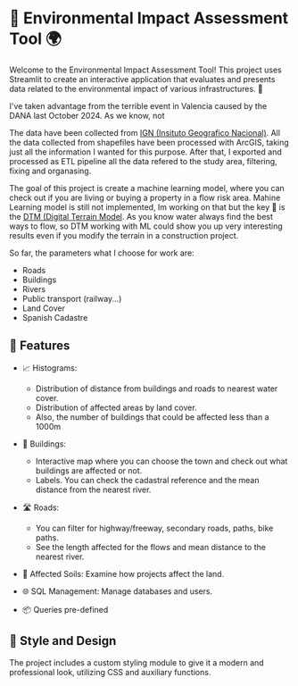 # 🌿 Environmental Impact Assessment Tool 🌍

Welcome to the Environmental Impact Assessment Tool! 
This project uses Streamlit to create an interactive application that evaluates and presents data related to the environmental impact of various infrastructures. 🚀

I've taken advantage from the terrible event in Valencia caused by the DANA last October 2024. As we know, not 

The data have been collected from [IGN (Insituto Geografico Nacional)](http://www.ign.es/). All the data collected from shapefiles have been processed with ArcGIS, taking just all the information I wanted for this purpose. After that, I exported and processed as ETL pipeline all the data refered to the study area, filtering, fixing and organasing. 

The goal of this project is create a machine learning model, where you can check out if you are living or buying a property in a flow risk area. Mahine Learning model is still not implemented, Im working on that but the key 🔑 is the [DTM (Digital Terrain Model](https://en.wikipedia.org/wiki/Digital_elevation_model). As you know water always find the best ways to flow, so DTM working with ML could show you up very interesting results even if you modify the terrain in a construction project.

So far, the parameters what I choose for work are:
- Roads
- Buildings
- Rivers
- Public transport (railway...)
- Land Cover
- Spanish Cadastre

## 🌟 Features

- 📈 Histograms:
   - Distribution of distance from buildings and roads to nearest water cover.
   - Distribution of affected areas by land cover.
   - Also, the number of buildings that could be affected less than a 1000m 

- 🏢 Buildings:
   - Interactive map where you can choose the town and check out what buildings are affected or not.
   - Labels. You can check the cadastral reference and the mean distance from the nearest river.
     
- 🛣️ Roads:
   - You can filter for highway/freeway, secondary roads, paths, bike paths.
   - See the length affected for the flows and mean distance to the nearest river.
     
- 🧱 Affected Soils: Examine how projects affect the land.
  
- 🌐 SQL Management: Manage databases and users.

- 📦 Queries pre-defined
  
##  🎨 Style and Design

The project includes a custom styling module to give it a modern and professional look, utilizing CSS and auxiliary functions.
